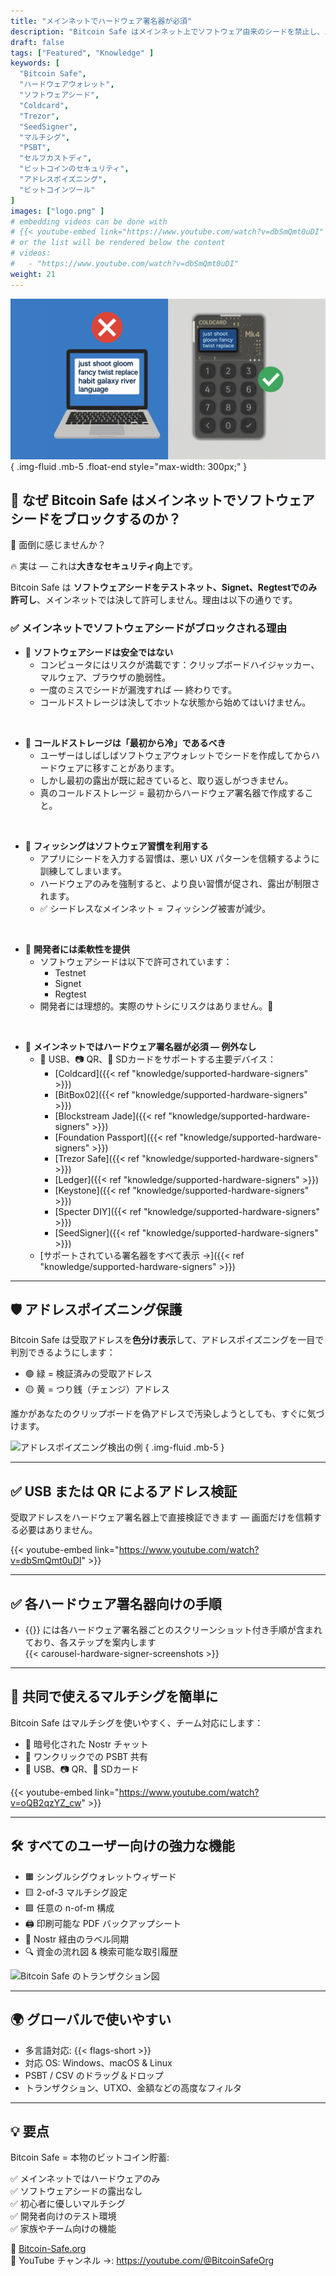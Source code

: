 ```yaml
---
title: "メインネットでハードウェア署名器が必須"
description: "Bitcoin Safe はメインネット上でソフトウェア由来のシードを禁止し、ハードウェアのみを許可することでセキュリティを最大化し、ソフトウェアベースの鍵保管のリスクを避けます。その理由をご説明します。"
draft: false
tags: ["Featured", "Knowledge" ]
keywords: [
  "Bitcoin Safe",
  "ハードウェアウォレット",
  "ソフトウェアシード",
  "Coldcard",
  "Trezor",
  "SeedSigner",
  "マルチシグ",
  "PSBT",
  "セルフカストディ",
  "ビットコインのセキュリティ",
  "アドレスポイズニング",
  "ビットコインツール"
]
images: ["logo.png" ]
# embedding videos can be done with 
# {{< youtube-embed link="https://www.youtube.com/watch?v=dbSmQmt0uDI" >}}
# or the list will be rendered below the content
# videos:
#   - "https://www.youtube.com/watch?v=dbSmQmt0uDI"
weight: 21
---
```


 

![](logo.png)
{ .img-fluid .mb-5 .float-end style="max-width: 300px;" }

## 🚫 なぜ Bitcoin Safe はメインネットでソフトウェアシードをブロックするのか？

🤔 面倒に感じませんか？

🔥 実は — これは**大きなセキュリティ向上**です。

Bitcoin Safe は **ソフトウェアシードをテストネット、Signet、Regtestでのみ許可し**、メインネットでは決して許可しません。理由は以下の通りです。

### ✅ メインネットでソフトウェアシードがブロックされる理由

- 🧠 **ソフトウェアシードは安全ではない**
  - コンピュータにはリスクが満載です：クリップボードハイジャッカー、マルウェア、ブラウザの脆弱性。
  - 一度のミスでシードが漏洩すれば — 終わりです。
  - コールドストレージは決してホットな状態から始めてはいけません。

</br>

- 🧊 **コールドストレージは「最初から冷」であるべき**
  - ユーザーはしばしばソフトウェアウォレットでシードを作成してからハードウェアに移すことがあります。
  - しかし最初の露出が既に起きていると、取り返しがつきません。
  - 真のコールドストレージ = 最初からハードウェア署名器で作成すること。

</br>

- 🎣 **フィッシングはソフトウェア習慣を利用する**
  - アプリにシードを入力する習慣は、悪い UX パターンを信頼するように訓練してしまいます。
  - ハードウェアのみを強制すると、より良い習慣が促され、露出が制限されます。
  - ✅ シードレスなメインネット = フィッシング被害が減少。

</br>

- 🧪 **開発者には柔軟性を提供**
  - ソフトウェアシードは以下で許可されています：
    - Testnet
    - Signet
    - Regtest
  - 開発者には理想的。実際のサトシにリスクはありません。🧡



</br>


- 🔐 **メインネットではハードウェア署名器が必須 — 例外なし**
  - 🔌 USB、📷 QR、💾 SDカードをサポートする主要デバイス：
    - [Coldcard]({{< ref "knowledge/supported-hardware-signers" >}})
    - [BitBox02]({{< ref "knowledge/supported-hardware-signers" >}})
    - [Blockstream Jade]({{< ref "knowledge/supported-hardware-signers" >}})
    - [Foundation Passport]({{< ref "knowledge/supported-hardware-signers" >}})
    - [Trezor Safe]({{< ref "knowledge/supported-hardware-signers" >}})
    - [Ledger]({{< ref "knowledge/supported-hardware-signers" >}})
    - [Keystone]({{< ref "knowledge/supported-hardware-signers" >}})
    - [Specter DIY]({{< ref "knowledge/supported-hardware-signers" >}})
    - [SeedSigner]({{< ref "knowledge/supported-hardware-signers" >}})
  - [サポートされている署名器をすべて表示 →]({{< ref "knowledge/supported-hardware-signers" >}})


---

## 🛡️ アドレスポイズニング保護

Bitcoin Safe は受取アドレスを**色分け表示**して、アドレスポイズニングを一目で判別できるようにします：

- 🟢 緑 = 検証済みの受取アドレス  
- 🟡 黄 = つり銭（チェンジ）アドレス  

誰かがあなたのクリップボードを偽アドレスで汚染しようとしても、すぐに気づけます。

![アドレスポイズニング検出の例](https://i.postimg.cc/Pr4QwkgZ/431986530-187e3dbc-05f5-4386-8f80-f15eb2170fb1.png)
{ .img-fluid .mb-5 }

---

## ✅ USB または QR によるアドレス検証

受取アドレスをハードウェア署名器上で直接検証できます — 画面だけを信頼する必要はありません。

{{< youtube-embed link="https://www.youtube.com/watch?v=dbSmQmt0uDI" >}}

---



## ✅ 各ハードウェア署名器向けの手順
 
- {{<text-name-with-logo>}} には各ハードウェア署名器ごとのスクリーンショット付き手順が含まれており、各ステップを案内します 
    <div style="max-width: 500px;  width: 100%;">
        {{< carousel-hardware-signer-screenshots >}}
    </div>

   
---



## 🤝 共同で使えるマルチシグを簡単に

Bitcoin Safe はマルチシグを使いやすく、チーム対応にします：

- 🔐 暗号化された Nostr チャット  
- 🔁 ワンクリックでの PSBT 共有  
- 🔌 USB、📷 QR、💾 SDカード

{{< youtube-embed link="https://www.youtube.com/watch?v=oQB2qzYZ_cw" >}}

---

## 🛠️ すべてのユーザー向けの強力な機能

- 🟧 シングルシグウォレットウィザード  
- 🟨 2-of-3 マルチシグ設定  
- 🟩 任意の n-of-m 構成  
- 🖨️ 印刷可能な PDF バックアップシート  
- 🔁 Nostr 経由のラベル同期  
- 🔍 資金の流れ図 & 検索可能な取引履歴

![Bitcoin Safe のトランザクション図](/images/bitcoin-safe-diagram-overview.png)

---

## 🌍 グローバルで使いやすい

- 多言語対応: {{< flags-short >}}
- 対応 OS: Windows、macOS & Linux  
- PSBT / CSV のドラッグ＆ドロップ  
- トランザクション、UTXO、金額などの高度なフィルタ

---

## 💡 要点

Bitcoin Safe = 本物のビットコイン貯蓄:

✅ メインネットではハードウェアのみ  
✅ ソフトウェアシードの露出なし  
✅ 初心者に優しいマルチシグ  
✅ 開発者向けのテスト環境  
✅ 家族やチーム向けの機能  

🔗 [Bitcoin-Safe.org](https://Bitcoin-Safe.org)  
🎥 YouTube チャンネル →: https://youtube.com/@BitcoinSafeOrg